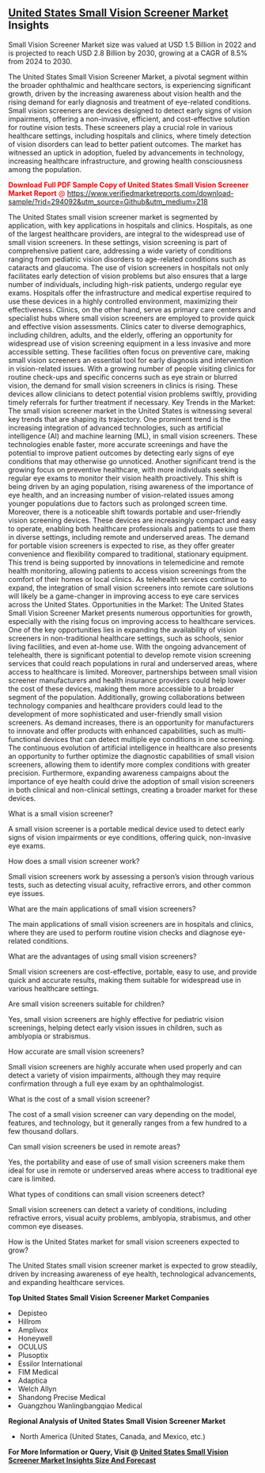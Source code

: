 <h2><a href="https://www.verifiedmarketreports.com/download-sample/?rid=294092&amp;utm_source=Github&amp;utm_medium=218" target="_blank">United States Small Vision Screener Market</a> Insights</h2><p>Small Vision Screener Market size was valued at USD 1.5 Billion in 2022 and is projected to reach USD 2.8 Billion by 2030, growing at a CAGR of 8.5% from 2024 to 2030.</p><p><p>The United States Small Vision Screener Market, a pivotal segment within the broader ophthalmic and healthcare sectors, is experiencing significant growth, driven by the increasing awareness about vision health and the rising demand for early diagnosis and treatment of eye-related conditions. Small vision screeners are devices designed to detect early signs of vision impairments, offering a non-invasive, efficient, and cost-effective solution for routine vision tests. These screeners play a crucial role in various healthcare settings, including hospitals and clinics, where timely detection of vision disorders can lead to better patient outcomes. The market has witnessed an uptick in adoption, fueled by advancements in technology, increasing healthcare infrastructure, and growing health consciousness among the population. <p><span class=""><span style="color: #ff0000;"><strong>Download Full PDF Sample Copy of United States Small Vision Screener Market Report</strong> @ </span><a href="https://www.verifiedmarketreports.com/download-sample/?rid=294092&amp;utm_source=Github&amp;utm_medium=218" target="_blank">https://www.verifiedmarketreports.com/download-sample/?rid=294092&amp;utm_source=Github&amp;utm_medium=218</a></span></p> The United States small vision screener market is segmented by application, with key applications in hospitals and clinics. Hospitals, as one of the largest healthcare providers, are integral to the widespread use of small vision screeners. In these settings, vision screening is part of comprehensive patient care, addressing a wide variety of conditions ranging from pediatric vision disorders to age-related conditions such as cataracts and glaucoma. The use of vision screeners in hospitals not only facilitates early detection of vision problems but also ensures that a large number of individuals, including high-risk patients, undergo regular eye exams. Hospitals offer the infrastructure and medical expertise required to use these devices in a highly controlled environment, maximizing their effectiveness. Clinics, on the other hand, serve as primary care centers and specialist hubs where small vision screeners are employed to provide quick and effective vision assessments. Clinics cater to diverse demographics, including children, adults, and the elderly, offering an opportunity for widespread use of vision screening equipment in a less invasive and more accessible setting. These facilities often focus on preventive care, making small vision screeners an essential tool for early diagnosis and intervention in vision-related issues. With a growing number of people visiting clinics for routine check-ups and specific concerns such as eye strain or blurred vision, the demand for small vision screeners in clinics is rising. These devices allow clinicians to detect potential vision problems swiftly, providing timely referrals for further treatment if necessary. Key Trends in the Market: The small vision screener market in the United States is witnessing several key trends that are shaping its trajectory. One prominent trend is the increasing integration of advanced technologies, such as artificial intelligence (AI) and machine learning (ML), in small vision screeners. These technologies enable faster, more accurate screenings and have the potential to improve patient outcomes by detecting early signs of eye conditions that may otherwise go unnoticed. Another significant trend is the growing focus on preventive healthcare, with more individuals seeking regular eye exams to monitor their vision health proactively. This shift is being driven by an aging population, rising awareness of the importance of eye health, and an increasing number of vision-related issues among younger populations due to factors such as prolonged screen time. Moreover, there is a noticeable shift towards portable and user-friendly vision screening devices. These devices are increasingly compact and easy to operate, enabling both healthcare professionals and patients to use them in diverse settings, including remote and underserved areas. The demand for portable vision screeners is expected to rise, as they offer greater convenience and flexibility compared to traditional, stationary equipment. This trend is being supported by innovations in telemedicine and remote health monitoring, allowing patients to access vision screenings from the comfort of their homes or local clinics. As telehealth services continue to expand, the integration of small vision screeners into remote care solutions will likely be a game-changer in improving access to eye care services across the United States. Opportunities in the Market: The United States Small Vision Screener Market presents numerous opportunities for growth, especially with the rising focus on improving access to healthcare services. One of the key opportunities lies in expanding the availability of vision screeners in non-traditional healthcare settings, such as schools, senior living facilities, and even at-home use. With the ongoing advancement of telehealth, there is significant potential to develop remote vision screening services that could reach populations in rural and underserved areas, where access to healthcare is limited. Moreover, partnerships between small vision screener manufacturers and health insurance providers could help lower the cost of these devices, making them more accessible to a broader segment of the population. Additionally, growing collaborations between technology companies and healthcare providers could lead to the development of more sophisticated and user-friendly small vision screeners. As demand increases, there is an opportunity for manufacturers to innovate and offer products with enhanced capabilities, such as multi-functional devices that can detect multiple eye conditions in one screening. The continuous evolution of artificial intelligence in healthcare also presents an opportunity to further optimize the diagnostic capabilities of small vision screeners, allowing them to identify more complex conditions with greater precision. Furthermore, expanding awareness campaigns about the importance of eye health could drive the adoption of small vision screeners in both clinical and non-clinical settings, creating a broader market for these devices. <p>What is a small vision screener?</p> <p>A small vision screener is a portable medical device used to detect early signs of vision impairments or eye conditions, offering quick, non-invasive eye exams.</p> <p>How does a small vision screener work?</p> <p>Small vision screeners work by assessing a person’s vision through various tests, such as detecting visual acuity, refractive errors, and other common eye issues.</p> <p>What are the main applications of small vision screeners?</p> <p>The main applications of small vision screeners are in hospitals and clinics, where they are used to perform routine vision checks and diagnose eye-related conditions.</p> <p>What are the advantages of using small vision screeners?</p> <p>Small vision screeners are cost-effective, portable, easy to use, and provide quick and accurate results, making them suitable for widespread use in various healthcare settings.</p> <p>Are small vision screeners suitable for children?</p> <p>Yes, small vision screeners are highly effective for pediatric vision screenings, helping detect early vision issues in children, such as amblyopia or strabismus.</p> <p>How accurate are small vision screeners?</p> <p>Small vision screeners are highly accurate when used properly and can detect a variety of vision impairments, although they may require confirmation through a full eye exam by an ophthalmologist.</p> <p>What is the cost of a small vision screener?</p> <p>The cost of a small vision screener can vary depending on the model, features, and technology, but it generally ranges from a few hundred to a few thousand dollars.</p> <p>Can small vision screeners be used in remote areas?</p> <p>Yes, the portability and ease of use of small vision screeners make them ideal for use in remote or underserved areas where access to traditional eye care is limited.</p> <p>What types of conditions can small vision screeners detect?</p> <p>Small vision screeners can detect a variety of conditions, including refractive errors, visual acuity problems, amblyopia, strabismus, and other common eye diseases.</p> <p>How is the United States market for small vision screeners expected to grow?</p> <p>The United States small vision screener market is expected to grow steadily, driven by increasing awareness of eye health, technological advancements, and expanding healthcare services.</p></p><p><strong>Top United States Small Vision Screener Market Companies</strong></p><div data-test-id=""><p><li>Depisteo</li><li> Hillrom</li><li> Amplivox</li><li> Honeywell</li><li> OCULUS</li><li> Plusoptix</li><li> Essilor International</li><li> FIM Medical</li><li> Adaptica</li><li> Welch Allyn</li><li> Shandong Precise Medical</li><li> Guangzhou Wanlingbangqiao Medical</li></p><div><strong>Regional Analysis of&nbsp;United States Small Vision Screener Market</strong></div><ul><li dir="ltr"><p dir="ltr">North America&nbsp;(United States, Canada, and Mexico, etc.)</p></li></ul><p><strong>For More Information or Query, Visit @&nbsp;</strong><strong><a href="https://www.verifiedmarketreports.com/product/small-vision-screener-market/?utm_source=Github&amp;utm_medium=218" target="_blank">United States Small Vision Screener Market Insights Size And Forecast</a></strong></p></div>
